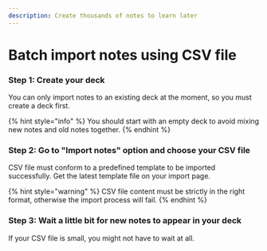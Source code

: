 ```yaml
---
description: Create thousands of notes to learn later
---
```


# Batch import notes using CSV file

### Step 1: Create your deck

You can only import notes to an existing deck at the moment, so you must create a deck first.

{% hint style="info" %}
 You should start with an empty deck to avoid mixing new notes and old notes together.
{% endhint %}

### Step 2: Go to "Import notes" option and choose your CSV file

CSV file must conform to a predefined template to be imported successfully. Get the latest template file on your import page.

{% hint style="warning" %}
CSV file content must be strictly in the right format, otherwise the import process will fail.
{% endhint %}

### Step 3: Wait a little bit for new notes to appear in your deck

If your CSV file is small, you might not have to wait at all.



